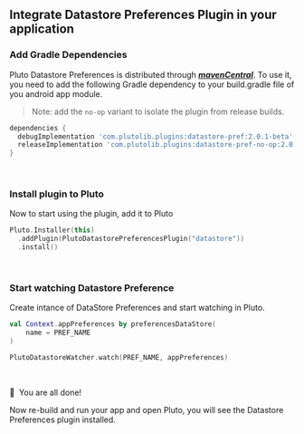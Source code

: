 ## Integrate Datastore Preferences Plugin in your application


### Add Gradle Dependencies
Pluto Datastore Preferences is distributed through [***mavenCentral***](https://search.maven.org/artifact/com.plutolib.plugins/datastore-pref). To use it, you need to add the following Gradle dependency to your build.gradle file of you android app module.

> Note: add the `no-op` variant to isolate the plugin from release builds.
```groovy
dependencies {
  debugImplementation 'com.plutolib.plugins:datastore-pref:2.0.1-beta'
  releaseImplementation 'com.plutolib.plugins:datastore-pref-no-op:2.0.1-beta'
}
```
<br>

### Install plugin to Pluto

Now to start using the plugin, add it to Pluto
```kotlin
Pluto.Installer(this)
  .addPlugin(PlutoDatastorePreferencesPlugin("datastore"))
  .install()
```
<br>

###  Start watching Datastore Preference

Create intance of DataStore Preferences and start watching in Pluto.
```kotlin
val Context.appPreferences by preferencesDataStore(
    name = PREF_NAME
)

PlutoDatastoreWatcher.watch(PREF_NAME, appPreferences)
```
<br>

🎉 &nbsp;You are all done!

Now re-build and run your app and open Pluto, you will see the Datastore Preferences plugin installed.
